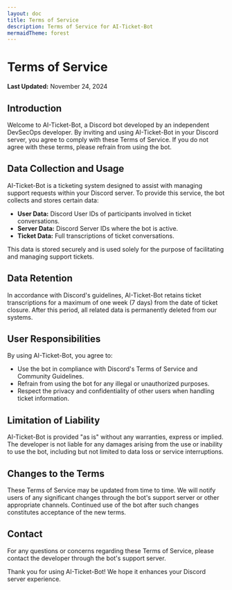 ```yaml
---
layout: doc
title: Terms of Service
description: Terms of Service for AI-Ticket-Bot
mermaidTheme: forest
---
```


# Terms of Service

**Last Updated:** November 24, 2024

## Introduction

Welcome to AI-Ticket-Bot, a Discord bot developed by an independent DevSecOps developer. By inviting and using AI-Ticket-Bot in your Discord server, you agree to comply with these Terms of Service. If you do not agree with these terms, please refrain from using the bot.

## Data Collection and Usage

AI-Ticket-Bot is a ticketing system designed to assist with managing support requests within your Discord server. To provide this service, the bot collects and stores certain data:

- **User Data:** Discord User IDs of participants involved in ticket conversations.
- **Server Data:** Discord Server IDs where the bot is active.
- **Ticket Data:** Full transcriptions of ticket conversations.

This data is stored securely and is used solely for the purpose of facilitating and managing support tickets.

## Data Retention

In accordance with Discord's guidelines, AI-Ticket-Bot retains ticket transcriptions for a maximum of one week (7 days) from the date of ticket closure. After this period, all related data is permanently deleted from our systems.

## User Responsibilities

By using AI-Ticket-Bot, you agree to:

- Use the bot in compliance with Discord's Terms of Service and Community Guidelines.
- Refrain from using the bot for any illegal or unauthorized purposes.
- Respect the privacy and confidentiality of other users when handling ticket information.

## Limitation of Liability

AI-Ticket-Bot is provided "as is" without any warranties, express or implied. The developer is not liable for any damages arising from the use or inability to use the bot, including but not limited to data loss or service interruptions.

## Changes to the Terms

These Terms of Service may be updated from time to time. We will notify users of any significant changes through the bot's support server or other appropriate channels. Continued use of the bot after such changes constitutes acceptance of the new terms.

## Contact

For any questions or concerns regarding these Terms of Service, please contact the developer through the bot's support server.

Thank you for using AI-Ticket-Bot! We hope it enhances your Discord server experience.